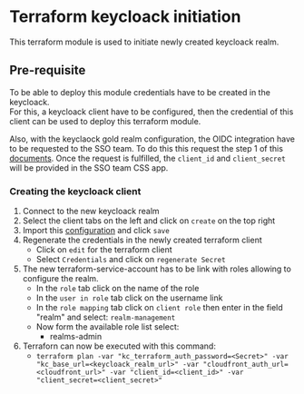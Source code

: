 # Terraform keycloack initiation

This terraform module is used to initiate newly created keycloack realm.

## Pre-requisite

To be able to deploy this module credentials have to be created in the keycloack.  
For this, a keycloack client have to be configured, then the credential of this client can be used to deploy this terraform module.

Also, with the keyclaock gold realm configuration, the OIDC integration have to be requested to the SSO team.
To do this this request the step 1 of this [documents](https://stackoverflow.developer.gov.bc.ca/questions/864/891).
Once the request is fulfilled, the `client_id` and `client_secret` will be provided in the SSO team CSS app.

### Creating the keycloack client

1. Connect to the new keycloack realm
2. Select the client tabs on the left and click on `create` on the top right
3. Import this [configuration](resources/terraform.json) and click `save`
4. Regenerate the credentials in the newly created terraform client
    - Click on `edit` for the terraform client
    - Select `Credentials` and click on `regenerate Secret`
5. The new terraform-service-account has to be link with roles allowing to configure the realm.
    - In the `role` tab click on the name of the role
    - In the `user in role` tab click on the username link
    - In the `role mapping` tab click on `client role` then enter in the field "realm" and select: `realm-management`
    - Now form the available role list select:
        - realms-admin
6. Terraforn can now be executed with this command:
    - `terraform plan -var "kc_terraform_auth_password=<Secret>" -var "kc_base_url=<keycloack_realm_url>" -var "cloudfront_auth_url=<cloudfront_url>" -var "client_id=<client_id>" -var "client_secret=<client_secret>"`